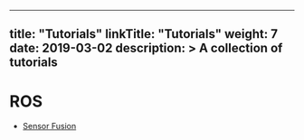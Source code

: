 
---
title: "Tutorials"
linkTitle: "Tutorials"
weight: 7
date: 2019-03-02
description: >
  A collection of tutorials
---


# ROS

* [Sensor Fusion](https://github.com/methylDragon/ros-sensor-fusion-tutorial)